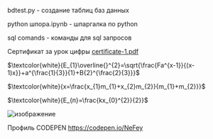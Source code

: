 bdtest.py - создание таблиц баз данных

python шпора.ipynb - шпаргалка по python

sql comands - команды для sql запросов

Сертификат за урок цифры [certificate-1.pdf](https://github.com/NeFey/About-Novokshonov-Timofey-work-files/files/10088134/certificate-1.pdf)

$\textcolor{white}{E_{1}\overline{}^{2}=\sqrt{\frac{Fa^{x-1}}{(x-1)x}}+a^{\frac{1}{3}}{1}+B{2}^{\frac{2}{3}}}$

$\textcolor{white}{x=\frac{x_{1}m_{1}+x_{2}m_{2}}{m_{1}+m_{2}}}$ 

$\textcolor{white}{E_{п}=\frac{kx_{0}^{2}}{2}}$

![изображение](https://user-images.githubusercontent.com/114712728/205198334-2a974483-5a70-400d-9754-b92d06d0d13b.png)

Профиль CODEPEN https://codepen.io/NeFey
